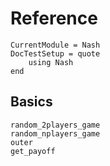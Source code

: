 Reference
=========

```@meta
CurrentModule = Nash
DocTestSetup = quote
    using Nash
end
```

Basics
----------------------
```@docs
random_2players_game
random_nplayers_game
outer
get_payoff
```
